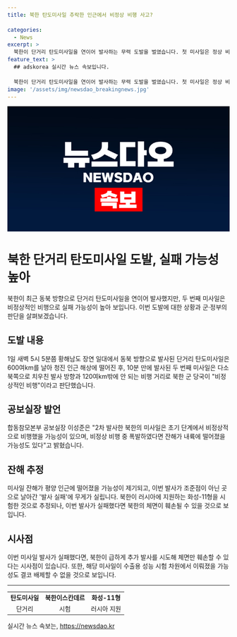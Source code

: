 ```yaml
---
title: 북한 탄도미사일 추락한 인근에서 비정상 비행 사고?

categories:
  - News
excerpt: >
  북한이 단거리 탄도미사일을 연이어 발사하는 무력 도발을 벌였습니다. 첫 미사일은 정상 비행했지만, 두 번째는 비정상적인 비행으로 실패 가능성이 크다. 북한은 이번 도발로 다탄두 미사일 시험을 벌인 지 닷새 만에 이번 달 두 차례 미사일을 발사했다. 첫 미사일은 600km를 날아 청진 인근 해상에 떨어졌으며, 두 번째 미사일은 비정상적인 비행 후 폭발 가능성이 있으며, 평양 인근에 떨어졌을 추정이다. 북한의 실패 가능성과 성능 시험, 체면 상실 가능성에 관심이 모아진다.
feature_text: >
  ## adskorea 실시간 뉴스 속보입니다.

  북한이 단거리 탄도미사일을 연이어 발사하는 무력 도발을 벌였습니다. 첫 미사일은 정상 비행했지만, 두 번째는 비정상적인 비행으로 실패 가능성이 크다. 북한은 이번 도발로 다탄두 미사일 시험을 벌인 지 닷새 만에 이번 달 두 차례 미사일을 발사했다. 첫 미사일은 600km를 날아 청진 인근 해상에 떨어졌으며, 두 번째 미사일은 비정상적인 비행 후 폭발 가능성이 있으며, 평양 인근에 떨어졌을 추정이다. 북한의 실패 가능성과 성능 시험, 체면 상실 가능성에 관심이 모아진다.
image: '/assets/img/newsdao_breakingnews.jpg'
---
```


<p><img src="/assets/img/newsdao_breakingnews.jpg" alt="adskorea 속보" /></p>

<h1>북한 단거리 탄도미사일 도발, 실패 가능성 높아</h1>

<p data-ke-size="size16">북한이 최근 동북 방향으로 단거리 탄도미사일을 연이어 발사했지만, 두 번째 미사일은 비정상적인 비행으로 실패 가능성이 높아 보입니다. 이번 도발에 대한 상황과 군·정부의 판단을 살펴보겠습니다.</p>

<h2>도발 내용</h2>

<p data-ke-size="size16">1일 새벽 5시 5분쯤 황해남도 장연 일대에서 동북 방향으로 발사된 단거리 탄도미사일은 600여km를 날아 청진 인근 해상에 떨어진 후, 10분 만에 발사된 두 번째 미사일은 다소 북쪽으로 치우친 발사 방향과 120여km밖에 안 되는 비행 거리로 북한 군 당국이 "비정상적인 비행"이라고 판단했습니다.</p>

<h2>공보실장 발언</h2>

<p data-ke-size="size16">합동참모본부 공보실장 이성준은 "2차 발사한 북한의 미사일은 초기 단계에서 비정상적으로 비행했을 가능성이 있으며, 비정상 비행 중 폭발하였다면 잔해가 내륙에 떨어졌을 가능성도 있다"고 밝혔습니다.</p>

<h2>잔해 추정</h2>

<p data-ke-size="size16">미사일 잔해가 평양 인근에 떨어졌을 가능성이 제기되고, 이번 발사가 조준점이 아닌 곳으로 날아간 '발사 실패'에 무게가 실립니다. 북한이 러시아에 지원하는 화성-11형을 시험한 것으로 추정되나, 이번 발사가 실패했다면 북한의 체면이 훼손될 수 있을 것으로 보입니다.</p>

<h2>시사점</h2>

<p data-ke-size="size16">이번 미사일 발사가 실패했다면, 북한이 급하게 추가 발사를 시도해 체면만 훼손할 수 있다는 시사점이 있습니다. 또한, 해당 미사일이 수출용 성능 시험 차원에서 이뤄졌을 가능성도 결코 배제할 수 없을 것으로 보입니다.</p>

<hr>

<table>
    <tr>
        <td style="text-align: center; height: 17px;"><b>탄도미사일</b></td>
        <td style="text-align: center; height: 17px;"><b>북한이스칸데르</b></td>
        <td style="text-align: center; height: 17px;"><b>화성-11형</b></td>
    </tr>
    <tr>
        <td style="text-align: center;">단거리</td>
        <td style="text-align: center;">시험</td>
        <td style="text-align: center;">러시아 지원</td>
    </tr>
</table>

<p data-ke-size="size16"></p>
실시간 뉴스 속보는, <a href="https://newsdao.kr" rel="dofollow">https://newsdao.kr</a>



